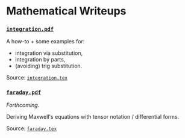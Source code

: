 # Mathematical Writeups

### [`integration.pdf`](https://github.com/komplexchemie/writeups/blob/main/integration.pdf)

A how-to + some examples for:
* integration via substitution,
* integration by parts,
* (avoiding) trig substitution.

Source: [`integration.tex`](https://github.com/komplexchemie/writeups/blob/main/integration.tex)

### [`faraday.pdf`](https://github.com/komplexchemie/writeups/blob/main/faraday.pdf)

_Forthcoming._

Deriving Maxwell's equations with tensor notation / differential forms.

Source: [`faraday.tex`](https://github.com/komplexchemie/writeups/blob/main/faraday.tex)
